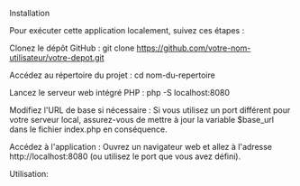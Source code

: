 Installation

Pour exécuter cette application localement, suivez ces étapes :

Clonez le dépôt GitHub :
git clone https://github.com/votre-nom-utilisateur/votre-depot.git

Accédez au répertoire du projet :
cd nom-du-repertoire

Lancez le serveur web intégré PHP :
php -S localhost:8080

Modifiez l'URL de base si nécessaire : Si vous utilisez un port différent pour votre serveur local, assurez-vous de mettre à jour la variable $base_url dans le fichier index.php en conséquence.

Accédez à l'application : Ouvrez un navigateur web et allez à l'adresse http://localhost:8080 (ou utilisez le port que vous avez défini).

Utilisation:


